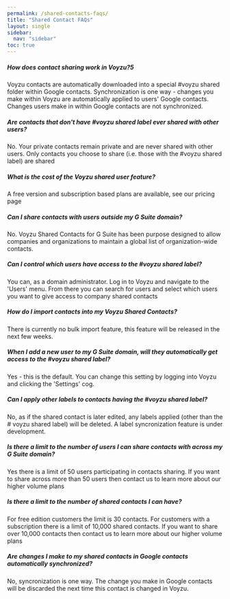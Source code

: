 ```yaml
---
permalink: /shared-contacts-faqs/
title: "Shared Contact FAQs"
layout: single
sidebar:
  nav: "sidebar"
toc: true
---
```

##### How does contact sharing work in Voyzu?5
Voyzu contacts are automatically downloaded into a special #voyzu shared folder within Google contacts. Synchronization is one way - changes you make within Voyzu are automatically applied to users' Google contacts. Changes users make in within Google contacts are not synchronized.

##### Are contacts that don't have #voyzu shared label ever shared with other users?
No. Your private contacts remain private and are never shared with other users. Only contacts you choose to share (i.e. those with the #voyzu shared label) are shared

##### What is the cost of the Voyzu shared user feature?
A free version and subscription based plans are available, see our pricing page

##### Can I share contacts with users outside my G Suite domain?
No. Voyzu Shared Contacts for G Suite has been purpose designed to allow companies and organizations to maintain a global list of organization-wide contacts.

##### Can I control which users have access to the #voyzu shared label?
You can, as a domain administrator. Log in to Voyzu and navigate to the 'Users' menu. From there you can search for users and select which users you want to give access to company shared contacts

##### How do I import contacts into my Voyzu Shared Contacts?
There is currently no bulk import feature, this feature will be released in the next few weeks.

##### When I add a new user to my G Suite domain, will they automatically get access to the #voyzu shared label?
Yes - this is the default. You can change this setting by logging into Voyzu and clicking the 'Settings' cog.

##### Can I apply other labels to contacts having the #voyzu shared label?
No, as if the shared contact is later edited, any labels applied (other than the # voyzu shared label) will be deleted. A label syncronization feature is under development.

##### Is there a limit to the number of users I can share contacts with across my G Suite domain?
Yes there is a limit of 50 users participating in contacts sharing. If you want to share across more than 50 users then contact us to learn more about our higher volume plans

##### Is there a limit to the number of shared contacts I can have?
For free edition customers the limit is 30 contacts. For customers with a subscription there is a limit of 10,000 shared contacts. If you want to share over 10,000 contacts then contact us to learn more about our higher volume plans

##### Are changes I make to my shared contacts in Google contacts automatically synchronized?
No, syncronization is one way. The change you make in Google contacts will be discarded the next time this contact is changed in Voyzu.
